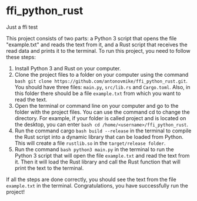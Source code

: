 # ffi_python_rust
Just a ffi test

This project consists of two parts: a Python 3 script that opens the file "example.txt" and reads the text from it, and a Rust script that receives the read data and prints it to the terminal. 
To run this project, you need to follow these steps:

1. Install Python 3 and Rust on your computer.
2. Clone the project files to a folder on your computer using the command ```bash git clone https://github.com/antonovmike/ffi_python_rust.git```. You should have three files: `main.py`, `src/lib.rs` and `Cargo.toml`. Also, in this folder there should be a file `example.txt` from which you want to read the text.
3. Open the terminal or command line on your computer and go to the folder with the project files. You can use the command cd to change the directory. For example, if your folder is called project and is located on the desktop, you can enter ```bash cd /home/<username>/ffi_python_rust```.
4. Run the command cargo ```bash build --release``` in the terminal to compile the Rust script into a dynamic library that can be loaded from Python. This will create a file `rustlib.so` in the `target/release folder`.
5. Run the command ```bash python3 main.py``` in the terminal to run the Python 3 script that will open the file `example.txt` and read the text from it. Then it will load the Rust library and call the Rust function that will print the text to the terminal.

If all the steps are done correctly, you should see the text from the file `example.txt` in the terminal. Congratulations, you have successfully run the project!
